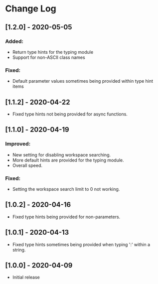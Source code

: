 # Change Log

## [1.2.0] - 2020-05-05

### Added:

* Return type hints for the typing module
* Support for non-ASCII class names

### Fixed:

* Default parameter values sometimes being provided within type hint items

## [1.1.2] - 2020-04-22

* Fixed type hints not being provided for async functions.

## [1.1.0] - 2020-04-19

### Improved:

* New setting for disabling workspace searching.
* More default hints are provided for the typing module.
* Overall speed.

### Fixed:

* Setting the workspace search limit to 0 not working.

## [1.0.2] - 2020-04-16

* Fixed type hints being provided for non-parameters.

## [1.0.1] - 2020-04-13

* Fixed type hints sometimes being provided when typing ':' within a string.

## [1.0.0] - 2020-04-09

* Initial release